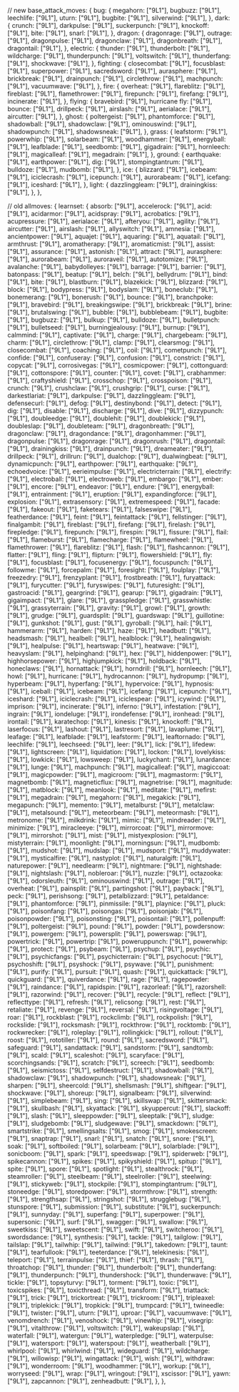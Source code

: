 // new
base_attack_moves: {
	bug: {
		megahorn: ["9L1"],
		bugbuzz: ["9L1"],
		leechlife: ["9L1"],
		uturn: ["9L1"],
		bugbite: ["9L1"],
		silverwind: ["9L1"],
	},
	dark: {
		crunch: ["9L1"],
		darkpulse: ["9L1"],
		suckerpunch: ["9L1"],
		knockoff: ["9L1"],
		bite: ["9L1"],
		snarl: ["9L1"],
	},
	dragon: {
		dragonrage: ["9L1"],
		outrage: ["9L1"],
		dragonpulse: ["9L1"],
		dragonclaw: ["9L1"],
		dragonbreath: ["9L1"],
		dragontail: ["9L1"],
	},
	electric: {
		thunder: ["9L1"],
		thunderbolt: ["9L1"],
		wildcharge: ["9L1"],
		thunderpunch: ["9L1"],
		voltswitch: ["9L1"],
		thunderfang: ["9L1"],
		shockwave: ["9L1"],
	},
	fighting: {
		closecombat: ["9L1"],
		focusblast: ["9L1"],
		superpower: ["9L1"],
		sacredsword: ["9L1"],
		aurasphere: ["9L1"],
		brickbreak: ["9L1"],
		drainpunch: ["9L1"],
		circlethrow: ["9L1"],
		machpunch: ["9L1"],
		vacuumwave: ["9L1"],
	},
	fire: {
		overheat: ["9L1"],
		flareblitz: ["9L1"],
		fireblast: ["9L1"],
		flamethrower: ["9L1"],
		firepunch: ["9L1"],
		firefang: ["9L1"],
		incinerate: ["9L1"],
	},
	flying: {
		bravebird: ["9L1"],
		hurricane
		fly: ["9L1"],
		bounce: ["9L1"],
		drillpeck: ["9L1"],
		airslash: ["9L1"],
		aerialace: ["9L1"],
		aircutter: ["9L1"],
	},
	ghost: {
		poltergeist: ["9L1"],
		phantomforce: ["9L1"],
		shadowball: ["9L1"],
		shadowclaw: ["9L1"],
		ominouswind: ["9L1"],
		shadowpunch: ["9L1"],
		shadowsneak: ["9L1"],
	},
	grass: {
		leafstorm: ["9L1"],
		powerwhip: ["9L1"],
		solarbeam: ["9L1"],
		woodhammer: ["9L1"],
		energyball: ["9L1"],
		leafblade: ["9L1"],
		seedbomb: ["9L1"],
		gigadrain: ["9L1"],
		hornleech: ["9L1"],
		magicalleaf: ["9L1"],
		megadrain: ["9L1"],
	},
	ground: {
		earthquake: ["9L1"],
		earthpower: ["9L1"],
		dig: ["9L1"],
		stompingtantrum: ["9L1"],
		bulldoze: ["9L1"],
		mudbomb: ["9L1"],
	},
	ice: {
		blizzard: ["9L1"],
		icebeam: ["9L1"],
		iciclecrash: ["9L1"],
		icepunch: ["9L1"],
		aurorabeam: ["9L1"],
		icefang: ["9L1"],
		iceshard: ["9L1"],
	},
	light: {
		dazzlinggleam: ["9L1"],
		drainingkiss: ["9L1"],
	},
},


// old
allmoves: {
	learnset: {
		absorb: ["9L1"],
		accelerock: ["9L1"],
		acid: ["9L1"],
		acidarmor: ["9L1"],
		acidspray: ["9L1"],
		acrobatics: ["9L1"],
		acupressure: ["9L1"],
		aerialace: ["9L1"],
		afteryou: ["9L1"],
		agility: ["9L1"],
		aircutter: ["9L1"],
		airslash: ["9L1"],
		allyswitch: ["9L1"],
		amnesia: ["9L1"],
		ancientpower: ["9L1"],
		aquajet: ["9L1"],
		aquaring: ["9L1"],
		aquatail: ["9L1"],
		armthrust: ["9L1"],
		aromatherapy: ["9L1"],
		aromaticmist: ["9L1"],
		assist: ["9L1"],
		assurance: ["9L1"],
		astonish: ["9L1"],
		attract: ["9L1"],
		aurasphere: ["9L1"],
		aurorabeam: ["9L1"],
		auroraveil: ["9L1"],
		autotomize: ["9L1"],
		avalanche: ["9L1"],
		babydolleyes: ["9L1"],
		barrage: ["9L1"],
		barrier: ["9L1"],
		batonpass: ["9L1"],
		beatup: ["9L1"],
		belch: ["9L1"],
		bellydrum: ["9L1"],
		bind: ["9L1"],
		bite: ["9L1"],
		blastburn: ["9L1"],
		blazekick: ["9L1"],
		blizzard: ["9L1"],
		block: ["9L1"],
		bodypress: ["9L1"],
		bodyslam: ["9L1"],
		boneclub: ["9L1"],
		bonemerang: ["9L1"],
		bonerush: ["9L1"],
		bounce: ["9L1"],
		branchpoke: ["9L1"],
		bravebird: ["9L1"],
		breakingswipe: ["9L1"],
		brickbreak: ["9L1"],
		brine: ["9L1"],
		brutalswing: ["9L1"],
		bubble: ["9L1"],
		bubblebeam: ["9L1"],
		bugbite: ["9L1"],
		bugbuzz: ["9L1"],
		bulkup: ["9L1"],
		bulldoze: ["9L1"],
		bulletpunch: ["9L1"],
		bulletseed: ["9L1"],
		burningjealousy: ["9L1"],
		burnup: ["9L1"],
		calmmind: ["9L1"],
		captivate: ["9L1"],
		charge: ["9L1"],
		chargebeam: ["9L1"],
		charm: ["9L1"],
		circlethrow: ["9L1"],
		clamp: ["9L1"],
		clearsmog: ["9L1"],
		closecombat: ["9L1"],
		coaching: ["9L1"],
		coil: ["9L1"],
		cometpunch: ["9L1"],
		confide: ["9L1"],
		confuseray: ["9L1"],
		confusion: ["9L1"],
		constrict: ["9L1"],
		copycat: ["9L1"],
		corrosivegas: ["9L1"],
		cosmicpower: ["9L1"],
		cottonguard: ["9L1"],
		cottonspore: ["9L1"],
		counter: ["9L1"],
		covet: ["9L1"],
		crabhammer: ["9L1"],
		craftyshield: ["9L1"],
		crosschop: ["9L1"],
		crosspoison: ["9L1"],
		crunch: ["9L1"],
		crushclaw: ["9L1"],
		crushgrip: ["9L1"],
		curse: ["9L1"],
		darkestlariat: ["9L1"],
		darkpulse: ["9L1"],
		dazzlinggleam: ["9L1"],
		defensecurl: ["9L1"],
		defog: ["9L1"],
		destinybond: ["9L1"],
		detect: ["9L1"],
		dig: ["9L1"],
		disable: ["9L1"],
		discharge: ["9L1"],
		dive: ["9L1"],
		dizzypunch: ["9L1"],
		doubleedge: ["9L1"],
		doublehit: ["9L1"],
		doublekick: ["9L1"],
		doubleslap: ["9L1"],
		doubleteam: ["9L1"],
		dragonbreath: ["9L1"],
		dragonclaw: ["9L1"],
		dragondance: ["9L1"],
		dragonhammer: ["9L1"],
		dragonpulse: ["9L1"],
		dragonrage: ["9L1"],
		dragonrush: ["9L1"],
		dragontail: ["9L1"],
		drainingkiss: ["9L1"],
		drainpunch: ["9L1"],
		dreameater: ["9L1"],
		drillpeck: ["9L1"],
		drillrun: ["9L1"],
		dualchop: ["9L1"],
		dualwingbeat: ["9L1"],
		dynamicpunch: ["9L1"],
		earthpower: ["9L1"],
		earthquake: ["9L1"],
		echoedvoice: ["9L1"],
		eerieimpulse: ["9L1"],
		electricterrain: ["9L1"],
		electrify: ["9L1"],
		electroball: ["9L1"],
		electroweb: ["9L1"],
		embargo: ["9L1"],
		ember: ["9L1"],
		encore: ["9L1"],
		endeavor: ["9L1"],
		endure: ["9L1"],
		energyball: ["9L1"],
		entrainment: ["9L1"],
		eruption: ["9L1"],
		expandingforce: ["9L1"],
		explosion: ["9L1"],
		extrasensory: ["9L1"],
		extremespeed: ["9L1"],
		facade: ["9L1"],
		fakeout: ["9L1"],
		faketears: ["9L1"],
		falseswipe: ["9L1"],
		featherdance: ["9L1"],
		feint: ["9L1"],
		feintattack: ["9L1"],
		fellstinger: ["9L1"],
		finalgambit: ["9L1"],
		fireblast: ["9L1"],
		firefang: ["9L1"],
		firelash: ["9L1"],
		firepledge: ["9L1"],
		firepunch: ["9L1"],
		firespin: ["9L1"],
		fissure: ["9L1"],
		flail: ["9L1"],
		flameburst: ["9L1"],
		flamecharge: ["9L1"],
		flamewheel: ["9L1"],
		flamethrower: ["9L1"],
		flareblitz: ["9L1"],
		flash: ["9L1"],
		flashcannon: ["9L1"],
		flatter: ["9L1"],
		fling: ["9L1"],
		flipturn: ["9L1"],
		flowershield: ["9L1"],
		fly: ["9L1"],
		focusblast: ["9L1"],
		focusenergy: ["9L1"],
		focuspunch: ["9L1"],
		followme: ["9L1"],
		forcepalm: ["9L1"],
		foresight: ["9L1"],
		foulplay: ["9L1"],
		freezedry: ["9L1"],
		frenzyplant: ["9L1"],
		frostbreath: ["9L1"],
		furyattack: ["9L1"],
		furycutter: ["9L1"],
		furyswipes: ["9L1"],
		futuresight: ["9L1"],
		gastroacid: ["9L1"],
		geargrind: ["9L1"],
		gearup: ["9L1"],
		gigadrain: ["9L1"],
		gigaimpact: ["9L1"],
		glare: ["9L1"],
		grasspledge: ["9L1"],
		grasswhistle: ["9L1"],
		grassyterrain: ["9L1"],
		gravity: ["9L1"],
		growl: ["9L1"],
		growth: ["9L1"],
		grudge: ["9L1"],
		guardsplit: ["9L1"],
		guardswap: ["9L1"],
		guillotine: ["9L1"],
		gunkshot: ["9L1"],
		gust: ["9L1"],
		gyroball: ["9L1"],
		hail: ["9L1"],
		hammerarm: ["9L1"],
		harden: ["9L1"],
		haze: ["9L1"],
		headbutt: ["9L1"],
		headsmash: ["9L1"],
		healbell: ["9L1"],
		healblock: ["9L1"],
		healingwish: ["9L1"],
		healpulse: ["9L1"],
		heartswap: ["9L1"],
		heatwave: ["9L1"],
		heavyslam: ["9L1"],
		helpinghand: ["9L1"],
		hex: ["9L1"],
		hiddenpower: ["9L1"],
		highhorsepower: ["9L1"],
		highjumpkick: ["9L1"],
		holdback: ["9L1"],
		honeclaws: ["9L1"],
		hornattack: ["9L1"],
		horndrill: ["9L1"],
		hornleech: ["9L1"],
		howl: ["9L1"],
		hurricane: ["9L1"],
		hydrocannon: ["9L1"],
		hydropump: ["9L1"],
		hyperbeam: ["9L1"],
		hyperfang: ["9L1"],
		hypervoice: ["9L1"],
		hypnosis: ["9L1"],
		iceball: ["9L1"],
		icebeam: ["9L1"],
		icefang: ["9L1"],
		icepunch: ["9L1"],
		iceshard: ["9L1"],
		iciclecrash: ["9L1"],
		iciclespear: ["9L1"],
		icywind: ["9L1"],
		imprison: ["9L1"],
		incinerate: ["9L1"],
		inferno: ["9L1"],
		infestation: ["9L1"],
		ingrain: ["9L1"],
		iondeluge: ["9L1"],
		irondefense: ["9L1"],
		ironhead: ["9L1"],
		irontail: ["9L1"],
		karatechop: ["9L1"],
		kinesis: ["9L1"],
		knockoff: ["9L1"],
		laserfocus: ["9L1"],
		lashout: ["9L1"],
		lastresort: ["9L1"],
		lavaplume: ["9L1"],
		leafage: ["9L1"],
		leafblade: ["9L1"],
		leafstorm: ["9L1"],
		leaftornado: ["9L1"],
		leechlife: ["9L1"],
		leechseed: ["9L1"],
		leer: ["9L1"],
		lick: ["9L1"],
		lifedew: ["9L1"],
		lightscreen: ["9L1"],
		liquidation: ["9L1"],
		lockon: ["9L1"],
		lovelykiss: ["9L1"],
		lowkick: ["9L1"],
		lowsweep: ["9L1"],
		luckychant: ["9L1"],
		lunardance: ["9L1"],
		lunge: ["9L1"],
		machpunch: ["9L1"],
		magicalleaf: ["9L1"],
		magiccoat: ["9L1"],
		magicpowder: ["9L1"],
		magicroom: ["9L1"],
		magmastorm: ["9L1"],
		magnetbomb: ["9L1"],
		magneticflux: ["9L1"],
		magnetrise: ["9L1"],
		magnitude: ["9L1"],
		matblock: ["9L1"],
		meanlook: ["9L1"],
		meditate: ["9L1"],
		mefirst: ["9L1"],
		megadrain: ["9L1"],
		megahorn: ["9L1"],
		megakick: ["9L1"],
		megapunch: ["9L1"],
		memento: ["9L1"],
		metalburst: ["9L1"],
		metalclaw: ["9L1"],
		metalsound: ["9L1"],
		meteorbeam: ["9L1"],
		meteormash: ["9L1"],
		metronome: ["9L1"],
		milkdrink: ["9L1"],
		mimic: ["9L1"],
		mindreader: ["9L1"],
		minimize: ["9L1"],
		miracleeye: ["9L1"],
		mirrorcoat: ["9L1"],
		mirrormove: ["9L1"],
		mirrorshot: ["9L1"],
		mist: ["9L1"],
		mistyexplosion: ["9L1"],
		mistyterrain: ["9L1"],
		moonlight: ["9L1"],
		morningsun: ["9L1"],
		mudbomb: ["9L1"],
		mudshot: ["9L1"],
		mudslap: ["9L1"],
		mudsport: ["9L1"],
		muddywater: ["9L1"],
		mysticalfire: ["9L1"],
		nastyplot: ["9L1"],
		naturalgift: ["9L1"],
		naturepower: ["9L1"],
		needlearm: ["9L1"],
		nightmare: ["9L1"],
		nightshade: ["9L1"],
		nightslash: ["9L1"],
		nobleroar: ["9L1"],
		nuzzle: ["9L1"],
		octazooka: ["9L1"],
		odorsleuth: ["9L1"],
		ominouswind: ["9L1"],
		outrage: ["9L1"],
		overheat: ["9L1"],
		painsplit: ["9L1"],
		partingshot: ["9L1"],
		payback: ["9L1"],
		peck: ["9L1"],
		perishsong: ["9L1"],
		petalblizzard: ["9L1"],
		petaldance: ["9L1"],
		phantomforce: ["9L1"],
		pinmissile: ["9L1"],
		playnice: ["9L1"],
		pluck: ["9L1"],
		poisonfang: ["9L1"],
		poisongas: ["9L1"],
		poisonjab: ["9L1"],
		poisonpowder: ["9L1"],
		poisonsting: ["9L1"],
		poisontail: ["9L1"],
		pollenpuff: ["9L1"],
		poltergeist: ["9L1"],
		pound: ["9L1"],
		powder: ["9L1"],
		powdersnow: ["9L1"],
		powergem: ["9L1"],
		powersplit: ["9L1"],
		powerswap: ["9L1"],
		powertrick: ["9L1"],
		powertrip: ["9L1"],
		poweruppunch: ["9L1"],
		powerwhip: ["9L1"],
		protect: ["9L1"],
		psybeam: ["9L1"],
		psychup: ["9L1"],
		psychic: ["9L1"],
		psychicfangs: ["9L1"],
		psychicterrain: ["9L1"],
		psychocut: ["9L1"],
		psychoshift: ["9L1"],
		psyshock: ["9L1"],
		psywave: ["9L1"],
		punishment: ["9L1"],
		purify: ["9L1"],
		pursuit: ["9L1"],
		quash: ["9L1"],
		quickattack: ["9L1"],
		quickguard: ["9L1"],
		quiverdance: ["9L1"],
		rage: ["9L1"],
		ragepowder: ["9L1"],
		raindance: ["9L1"],
		rapidspin: ["9L1"],
		razorleaf: ["9L1"],
		razorshell: ["9L1"],
		razorwind: ["9L1"],
		recover: ["9L1"],
		recycle: ["9L1"],
		reflect: ["9L1"],
		reflecttype: ["9L1"],
		refresh: ["9L1"],
		relicsong: ["9L1"],
		rest: ["9L1"],
		retaliate: ["9L1"],
		revenge: ["9L1"],
		reversal: ["9L1"],
		risingvoltage: ["9L1"],
		roar: ["9L1"],
		rockblast: ["9L1"],
		rockclimb: ["9L1"],
		rockpolish: ["9L1"],
		rockslide: ["9L1"],
		rocksmash: ["9L1"],
		rockthrow: ["9L1"],
		rocktomb: ["9L1"],
		rockwrecker: ["9L1"],
		roleplay: ["9L1"],
		rollingkick: ["9L1"],
		rollout: ["9L1"],
		roost: ["9L1"],
		rototiller: ["9L1"],
		round: ["9L1"],
		sacredsword: ["9L1"],
		safeguard: ["9L1"],
		sandattack: ["9L1"],
		sandstorm: ["9L1"],
		sandtomb: ["9L1"],
		scald: ["9L1"],
		scaleshot: ["9L1"],
		scaryface: ["9L1"],
		scorchingsands: ["9L1"],
		scratch: ["9L1"],
		screech: ["9L1"],
		seedbomb: ["9L1"],
		seismictoss: ["9L1"],
		selfdestruct: ["9L1"],
		shadowball: ["9L1"],
		shadowclaw: ["9L1"],
		shadowpunch: ["9L1"],
		shadowsneak: ["9L1"],
		sharpen: ["9L1"],
		sheercold: ["9L1"],
		shellsmash: ["9L1"],
		shiftgear: ["9L1"],
		shockwave: ["9L1"],
		shoreup: ["9L1"],
		signalbeam: ["9L1"],
		silverwind: ["9L1"],
		simplebeam: ["9L1"],
		sing: ["9L1"],
		skillswap: ["9L1"],
		skittersmack: ["9L1"],
		skullbash: ["9L1"],
		skyattack: ["9L1"],
		skyuppercut: ["9L1"],
		slackoff: ["9L1"],
		slash: ["9L1"],
		sleeppowder: ["9L1"],
		sleeptalk: ["9L1"],
		sludge: ["9L1"],
		sludgebomb: ["9L1"],
		sludgewave: ["9L1"],
		smackdown: ["9L1"],
		smartstrike: ["9L1"],
		smellingsalts: ["9L1"],
		smog: ["9L1"],
		smokescreen: ["9L1"],
		snaptrap: ["9L1"],
		snarl: ["9L1"],
		snatch: ["9L1"],
		snore: ["9L1"],
		soak: ["9L1"],
		softboiled: ["9L1"],
		solarbeam: ["9L1"],
		solarblade: ["9L1"],
		sonicboom: ["9L1"],
		spark: ["9L1"],
		speedswap: ["9L1"],
		spiderweb: ["9L1"],
		spikecannon: ["9L1"],
		spikes: ["9L1"],
		spikyshield: ["9L1"],
		spitup: ["9L1"],
		spite: ["9L1"],
		spore: ["9L1"],
		spotlight: ["9L1"],
		stealthrock: ["9L1"],
		steamroller: ["9L1"],
		steelbeam: ["9L1"],
		steelroller: ["9L1"],
		steelwing: ["9L1"],
		stickyweb: ["9L1"],
		stockpile: ["9L1"],
		stompingtantrum: ["9L1"],
		stoneedge: ["9L1"],
		storedpower: ["9L1"],
		stormthrow: ["9L1"],
		strength: ["9L1"],
		strengthsap: ["9L1"],
		stringshot: ["9L1"],
		strugglebug: ["9L1"],
		stunspore: ["9L1"],
		submission: ["9L1"],
		substitute: ["9L1"],
		suckerpunch: ["9L1"],
		sunnyday: ["9L1"],
		superfang: ["9L1"],
		superpower: ["9L1"],
		supersonic: ["9L1"],
		surf: ["9L1"],
		swagger: ["9L1"],
		swallow: ["9L1"],
		sweetkiss: ["9L1"],
		sweetscent: ["9L1"],
		swift: ["9L1"],
		switcheroo: ["9L1"],
		swordsdance: ["9L1"],
		synthesis: ["9L1"],
		tackle: ["9L1"],
		tailglow: ["9L1"],
		tailslap: ["9L1"],
		tailwhip: ["9L1"],
		tailwind: ["9L1"],
		takedown: ["9L1"],
		taunt: ["9L1"],
		tearfullook: ["9L1"],
		teeterdance: ["9L1"],
		telekinesis: ["9L1"],
		teleport: ["9L1"],
		terrainpulse: ["9L1"],
		thief: ["9L1"],
		thrash: ["9L1"],
		throatchop: ["9L1"],
		thunder: ["9L1"],
		thunderbolt: ["9L1"],
		thunderfang: ["9L1"],
		thunderpunch: ["9L1"],
		thundershock: ["9L1"],
		thunderwave: ["9L1"],
		tickle: ["9L1"],
		topsyturvy: ["9L1"],
		torment: ["9L1"],
		toxic: ["9L1"],
		toxicspikes: ["9L1"],
		toxicthread: ["9L1"],
		transform: ["9L1"],
		triattack: ["9L1"],
		trick: ["9L1"],
		trickortreat: ["9L1"],
		trickroom: ["9L1"],
		tripleaxel: ["9L1"],
		triplekick: ["9L1"],
		tropkick: ["9L1"],
		trumpcard: ["9L1"],
		twineedle: ["9L1"],
		twister: ["9L1"],
		uturn: ["9L1"],
		uproar: ["9L1"],
		vacuumwave: ["9L1"],
		venomdrench: ["9L1"],
		venoshock: ["9L1"],
		vinewhip: ["9L1"],
		visegrip: ["9L1"],
		vitalthrow: ["9L1"],
		voltswitch: ["9L1"],
		wakeupslap: ["9L1"],
		waterfall: ["9L1"],
		watergun: ["9L1"],
		waterpledge: ["9L1"],
		waterpulse: ["9L1"],
		watersport: ["9L1"],
		waterspout: ["9L1"],
		weatherball: ["9L1"],
		whirlpool: ["9L1"],
		whirlwind: ["9L1"],
		wideguard: ["9L1"],
		wildcharge: ["9L1"],
		willowisp: ["9L1"],
		wingattack: ["9L1"],
		wish: ["9L1"],
		withdraw: ["9L1"],
		wonderroom: ["9L1"],
		woodhammer: ["9L1"],
		workup: ["9L1"],
		worryseed: ["9L1"],
		wrap: ["9L1"],
		wringout: ["9L1"],
		xscissor: ["9L1"],
		yawn: ["9L1"],
		zapcannon: ["9L1"],
		zenheadbutt: ["9L1"],
	},
},